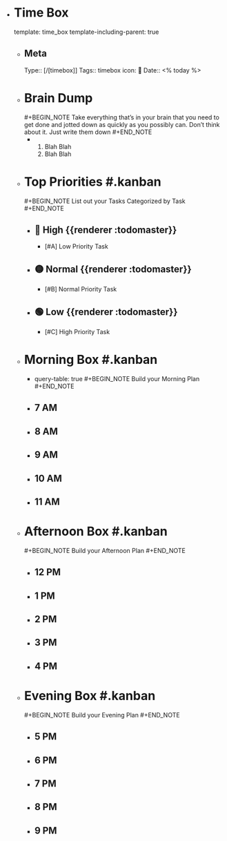 - # Time Box
  template: time_box
  template-including-parent: true
	- ## Meta
	  Type:: [/[timebox]]
	  Tags:: timebox
    icon: 👥
	  Date:: <% today %>
  - # Brain Dump
    #+BEGIN_NOTE
    Take everything that’s in your brain that you need to get done and jotted down as quickly as you possibly can. Don’t think about it. Just write them down
    #+END_NOTE
    - 1. Blah Blah
      2. Blah Blah
  - # Top Priorities #.kanban
    #+BEGIN_NOTE
    List out your Tasks Categorized by Task
    #+END_NOTE
    - ## 🔴 High {{renderer :todomaster}}
      - [#A] Low Priority Task
    - ## 🟡 Normal {{renderer :todomaster}}
      - [#B] Normal Priority Task
    - ## 🟢 Low {{renderer :todomaster}}
      - [#C] High Priority Task
  - # Morning Box #.kanban
      - query-table: true
    #+BEGIN_NOTE
    Build your Morning Plan
    #+END_NOTE
    - ## 7 AM
    - ## 8 AM
    - ## 9 AM
    - ## 10 AM
    - ## 11 AM
  - # Afternoon Box #.kanban
    #+BEGIN_NOTE
    Build your Afternoon Plan
    #+END_NOTE
    - ## 12 PM
    - ## 1 PM
    - ## 2 PM
    - ## 3 PM
    - ## 4 PM
  - # Evening Box #.kanban
    #+BEGIN_NOTE
    Build your Evening Plan
    #+END_NOTE
    - ## 5 PM
    - ## 6 PM
    - ## 7 PM
    - ## 8 PM
    - ## 9 PM
